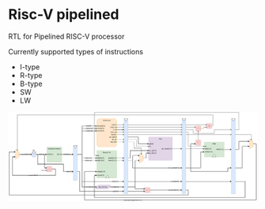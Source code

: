 # Risc-V pipelined
RTL for Pipelined RISC-V processor

Currently supported types of instructions
 * I-type
 * R-type
 * B-type
 * SW
 * LW

![5-stage pipeline Risc-V](doc/pipeline_09_12_22.svg?raw=true)
